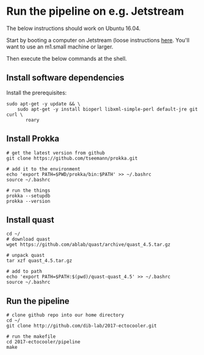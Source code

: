 # Run the pipeline on e.g. Jetstream

The below instructions should work on Ubuntu 16.04.

Start by booting a computer on Jetstream (loose instructions
[here](https://2017-ucsc-metagenomics.readthedocs.io/en/latest/jetstream/boot.html).
You'll want to use an m1.small machine or larger.

Then execute the below commands at the shell.

## Install software dependencies

Install the prerequisites:

```
sudo apt-get -y update && \
    sudo apt-get -y install bioperl libxml-simple-perl default-jre git curl \
       roary
```

## Install Prokka

```
# get the latest version from github
git clone https://github.com/tseemann/prokka.git

# add it to the environment
echo 'export PATH=$PWD/prokka/bin:$PATH' >> ~/.bashrc
source ~/.bashrc

# run the things
prokka --setupdb
prokka --version
```

## Install quast

```
cd ~/
# download quast
wget https://github.com/ablab/quast/archive/quast_4.5.tar.gz

# unpack quast
tar xzf quast_4.5.tar.gz

# add to path
echo 'export PATH=$PATH:$(pwd)/quast-quast_4.5' >> ~/.bashrc
source ~/.bashrc
```

## Run the pipeline

```
# clone github repo into our home directory
cd ~/
git clone http://github.com/dib-lab/2017-ectocooler.git

# run the makefile
cd 2017-ectocooler/pipeline
make
```
